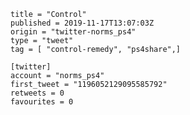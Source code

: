 ```
title = "Control"
published = 2019-11-17T13:07:03Z
origin = "twitter-norms_ps4"
type = "tweet"
tag = [ "control-remedy", "ps4share",]

[twitter]
account = "norms_ps4"
first_tweet = "1196052129095585792"
retweets = 0
favourites = 0
```

<p class='image'><img src='https://mnf.m17s.net/2019/11/17/EJk7EiGXsAEAdd2.jpg' alt=''></p>


